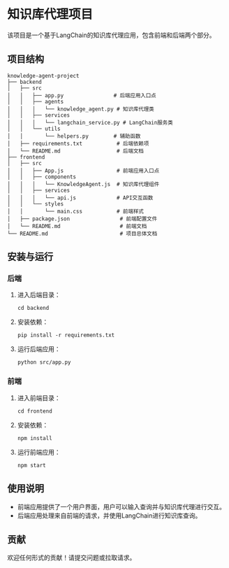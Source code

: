 # 知识库代理项目

该项目是一个基于LangChain的知识库代理应用，包含前端和后端两个部分。

## 项目结构

```
knowledge-agent-project
├── backend
│   ├── src
│   │   ├── app.py                # 后端应用入口点
│   │   ├── agents
│   │   │   └── knowledge_agent.py # 知识库代理类
│   │   ├── services
│   │   │   └── langchain_service.py # LangChain服务类
│   │   └── utils
│   │       └── helpers.py        # 辅助函数
│   ├── requirements.txt           # 后端依赖项
│   └── README.md                  # 后端文档
├── frontend
│   ├── src
│   │   ├── App.js                 # 前端应用入口点
│   │   ├── components
│   │   │   └── KnowledgeAgent.js  # 知识库代理组件
│   │   ├── services
│   │   │   └── api.js             # API交互函数
│   │   └── styles
│   │       └── main.css           # 前端样式
│   ├── package.json                # 前端配置文件
│   └── README.md                   # 前端文档
└── README.md                       # 项目总体文档
```

## 安装与运行

### 后端

1. 进入后端目录：
   ```
   cd backend
   ```

2. 安装依赖：
   ```
   pip install -r requirements.txt
   ```

3. 运行后端应用：
   ```
   python src/app.py
   ```

### 前端

1. 进入前端目录：
   ```
   cd frontend
   ```

2. 安装依赖：
   ```
   npm install
   ```

3. 运行前端应用：
   ```
   npm start
   ```

## 使用说明

- 前端应用提供了一个用户界面，用户可以输入查询并与知识库代理进行交互。
- 后端应用处理来自前端的请求，并使用LangChain进行知识库查询。

## 贡献

欢迎任何形式的贡献！请提交问题或拉取请求。